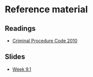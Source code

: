 # Reference material

## Readings

*  [Criminal Procedure Code 2010](https://sso.agc.gov.sg/Act/CPC2010#pr2-) 

## Slides

*  [Week 9.1](https://docs.google.com/presentation/d/1v2W8V7L0dzVHo8IQyl1o2Z95M471VqKR3YLZKHacs4o/edit?usp=sharing)
